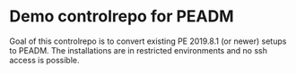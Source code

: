 # Demo controlrepo for PEADM

Goal of this controlrepo is to convert existing PE 2019.8.1 (or newer) setups
to PEADM. The installations are in restricted environments and no ssh access is
possible.
